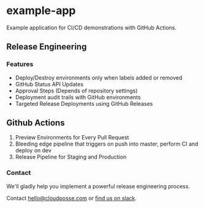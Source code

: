 # example-app






Example application for CI/CD demonstrations with GitHub Actions.

## Release Engineering

### Features

* Deploy/Destroy environments only when labels added or removed
* GitHub Status API Updates
* Approval Steps (Depends of repository settings)
* Deployment audit trails with GitHub environments
* Targeted Release Deployments using GitHub Releases

## Github Actions

1. Preview Environments for Every Pull Request
2. Bleeding edge pipeline that triggers on push into master, perform CI and deploy on dev
3. Release Pipeline for Staging and Production


### Contact

We'll gladly help you implement a powerful release engineering process.

Contact <hello@cloudposse.com> or [find us on slack](https://slack.sweetops.com).

